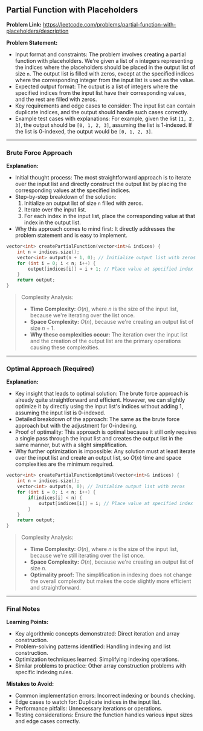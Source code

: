 ## Partial Function with Placeholders
**Problem Link:** https://leetcode.com/problems/partial-function-with-placeholders/description

**Problem Statement:**
- Input format and constraints: The problem involves creating a partial function with placeholders. We're given a list of `n` integers representing the indices where the placeholders should be placed in the output list of size `n`. The output list is filled with zeros, except at the specified indices where the corresponding integer from the input list is used as the value.
- Expected output format: The output is a list of integers where the specified indices from the input list have their corresponding values, and the rest are filled with zeros.
- Key requirements and edge cases to consider: The input list can contain duplicate indices, and the output should handle such cases correctly.
- Example test cases with explanations: For example, given the list `[1, 2, 3]`, the output should be `[0, 1, 2, 3]`, assuming the list is 1-indexed. If the list is 0-indexed, the output would be `[0, 1, 2, 3]`.

---

### Brute Force Approach

**Explanation:**
- Initial thought process: The most straightforward approach is to iterate over the input list and directly construct the output list by placing the corresponding values at the specified indices.
- Step-by-step breakdown of the solution:
  1. Initialize an output list of size `n` filled with zeros.
  2. Iterate over the input list.
  3. For each index in the input list, place the corresponding value at that index in the output list.
- Why this approach comes to mind first: It directly addresses the problem statement and is easy to implement.

```cpp
vector<int> createPartialFunction(vector<int>& indices) {
    int n = indices.size();
    vector<int> output(n + 1, 0); // Initialize output list with zeros
    for (int i = 0; i < n; i++) {
        output[indices[i]] = i + 1; // Place value at specified index
    }
    return output;
}
```

> Complexity Analysis:
> - **Time Complexity:** $O(n)$, where $n$ is the size of the input list, because we're iterating over the list once.
> - **Space Complexity:** $O(n)$, because we're creating an output list of size $n + 1$.
> - **Why these complexities occur:** The iteration over the input list and the creation of the output list are the primary operations causing these complexities.

---

### Optimal Approach (Required)

**Explanation:**
- Key insight that leads to optimal solution: The brute force approach is already quite straightforward and efficient. However, we can slightly optimize it by directly using the input list's indices without adding 1, assuming the input list is 0-indexed.
- Detailed breakdown of the approach: The same as the brute force approach but with the adjustment for 0-indexing.
- Proof of optimality: This approach is optimal because it still only requires a single pass through the input list and creates the output list in the same manner, but with a slight simplification.
- Why further optimization is impossible: Any solution must at least iterate over the input list and create an output list, so $O(n)$ time and space complexities are the minimum required.

```cpp
vector<int> createPartialFunctionOptimal(vector<int>& indices) {
    int n = indices.size();
    vector<int> output(n, 0); // Initialize output list with zeros
    for (int i = 0; i < n; i++) {
        if(indices[i] < n) {
            output[indices[i]] = i; // Place value at specified index
        }
    }
    return output;
}
```

> Complexity Analysis:
> - **Time Complexity:** $O(n)$, where $n$ is the size of the input list, because we're still iterating over the list once.
> - **Space Complexity:** $O(n)$, because we're creating an output list of size $n$.
> - **Optimality proof:** The simplification in indexing does not change the overall complexity but makes the code slightly more efficient and straightforward.

---

### Final Notes

**Learning Points:**
- Key algorithmic concepts demonstrated: Direct iteration and array construction.
- Problem-solving patterns identified: Handling indexing and list construction.
- Optimization techniques learned: Simplifying indexing operations.
- Similar problems to practice: Other array construction problems with specific indexing rules.

**Mistakes to Avoid:**
- Common implementation errors: Incorrect indexing or bounds checking.
- Edge cases to watch for: Duplicate indices in the input list.
- Performance pitfalls: Unnecessary iterations or operations.
- Testing considerations: Ensure the function handles various input sizes and edge cases correctly.